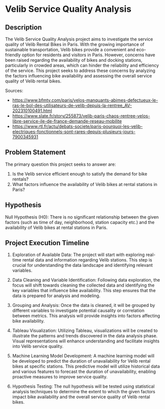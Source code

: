 # Velib Service Quality Analysis
## Description
The Velib Service Quality Analysis project aims to investigate the service quality of Velib Rental Bikes in Paris. With the growing importance of sustainable transportation, Velib bikes provide a convenient and eco-friendly option for residents and visitors in Paris. However, concerns have been raised regarding the availability of bikes and docking stations, particularly in crowded areas, which can hinder the reliability and efficiency of the service. This project seeks to address these concerns by analyzing the factors influencing bike availability and assessing the overall service quality of Velib rental bikes.

Sources: 
- https://www.bfmtv.com/paris/velos-manquants-abimes-defectueux-le-ras-le-bol-des-utilisateurs-de-velib-depuis-la-rentree_AV-202310100491.html
- https://www.slate.fr/story/255873/velib-paris-chaos-rentree-velos-libre-service-ile-de-france-demande-reseau-mobilite
- https://www.rtl.fr/actu/debats-societe/paris-pourquoi-les-velib-electriques-fonctionnels-sont-rares-depuis-plusieurs-jours-7900345931

## Problem Statement
The primary question this project seeks to answer are:

1. Is the Velib service efficient enough to satisfy the demand for bike rentals?
2. What factors influence the availability of Velib bikes at rental stations in Paris?

## Hypothesis
Null Hypothesis (H0): There is no significant relationship between the given factors (such as time of day, neighborhood, station capacity etc.) and the availability of Velib bikes at rental stations in Paris.

## Project Execution Timeline

1. Exploration of Available Data: The project will start with exploring real-time rental data and information regarding Velib stations. This step is crucial for understanding the data landscape and identifying relevant variables.

2. Data Cleaning and Variable Identification: Following data exploration, the focus will shift towards cleaning the collected data and identifying the key variables that influence bike availability. This step ensures that the data is prepared for analysis and modeling.

3. Grouping and Analysis: Once the data is cleaned, it will be grouped by different variables to investigate potential causality or correlation between metrics. This analysis will provide insights into factors affecting bike availability.

4. Tableau Visualization: Utilizing Tableau, visualizations will be created to illustrate the patterns and trends discovered in the data analysis phase. Visual representations will enhance understanding and facilitate insights into Velib service quality.

5. Machine Learning Model Development: A machine learning model will be developed to predict the duration of unavailability for Velib rental bikes at specific stations. This predictive model will utilize historical data and various features to forecast the duration of unavailability, enabling proactive measures to improve service quality.

6. Hypothesis Testing: The null hypothesis will be tested using statistical analysis techniques to determine the extent to which the given factors impact bike availability and the overall service quality of Velib rental bikes.
